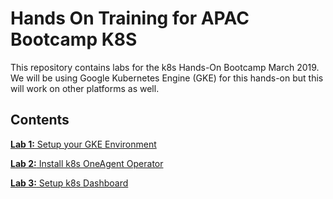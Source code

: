 # Hands On Training for APAC Bootcamp K8S 

This repository contains labs for the k8s Hands-On Bootcamp March 2019. We will be using Google Kubernetes Engine (GKE) for this hands-on but this will work on other platforms as well. 

## Contents

[**Lab 1:** Setup your GKE Environment](/labs/lab1)

[**Lab 2:** Install k8s OneAgent Operator](/labs/lab2)

[**Lab 3:** Setup k8s Dashboard](/labs/lab3)
